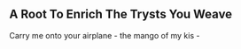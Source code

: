 A Root To Enrich The Trysts You Weave
-------------------------------------
Carry me onto your airplane - the mango of my kis -  
